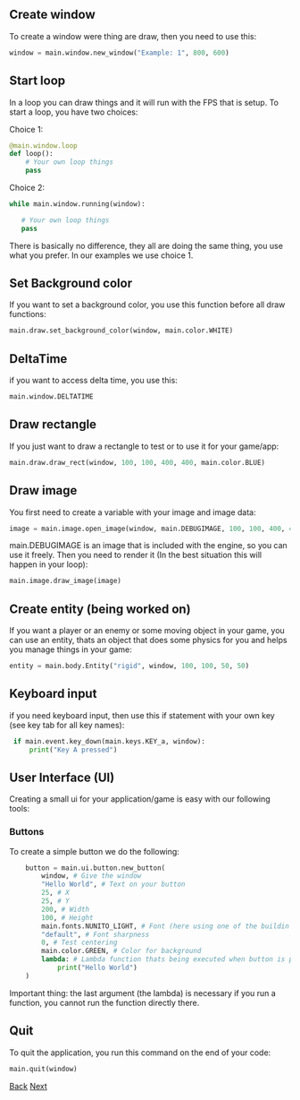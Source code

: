 ## Create window
To create a window were thing are draw, then you need to use this:
```python
window = main.window.new_window("Example: 1", 800, 600)
```

## Start loop
In a loop you can draw things and it will run with the FPS that is setup. To start a loop, you have two choices:

Choice 1:
```python
@main.window.loop
def loop():
    # Your own loop things
    pass
```

Choice 2:
```python
while main.window.running(window):

   # Your own loop things
   pass

```
There is basically no difference, they all are doing the same thing, you use what you prefer. In our examples we use choice 1.

## Set Background color
If you want to set a background color, you use this function before all draw functions:
```python
main.draw.set_background_color(window, main.color.WHITE)
```

## DeltaTime
if you want to access delta time, you use this:
```python
main.window.DELTATIME
```

## Draw rectangle
If you just want to draw a rectangle to test or to use it for your game/app:
```python
main.draw.draw_rect(window, 100, 100, 400, 400, main.color.BLUE)
```

## Draw image
You first need to create a variable with your image and image data:
```python
image = main.image.open_image(window, main.DEBUGIMAGE, 100, 100, 400, 400)
```
main.DEBUGIMAGE is an image that is included with the engine, so you can use it freely.
Then you need to render it (In the best situation this will happen in your loop):
```python
main.image.draw_image(image)
```

## Create entity (being worked on)
If you want a player or an enemy or some moving object in your game, you can use an entity, thats an object that does some physics for you
and helps you manage things in your game:
```python
entity = main.body.Entity("rigid", window, 100, 100, 50, 50)
```

## Keyboard input
if you need keyboard input, then use this if statement with your own key (see key tab for all key names):
```python
 if main.event.key_down(main.keys.KEY_a, window):
     print("Key A pressed")
```

## User Interface (UI)
Creating a small ui for your application/game is easy with our following tools:
### Buttons
To create a simple button we do the following:
```python
    button = main.ui.button.new_button(
        window, # Give the window
        "Hello World", # Text on your button
        25, # X
        25, # Y
        200, # Width
        100, # Height
        main.fonts.NUNITO_LIGHT, # Font (here using one of the buildin fonts)
        "default", # Font sharpness
        0, # Test centering
        main.color.GREEN, # Color for background
        lambda: # Lambda function thats being executed when button is pressed
            print("Hello World")
    )
```
Important thing: the last argument (the lambda) is necessary if you run a function, you cannot run 
the function directly there.

## Quit
To quit the application, you run this command on the end of your code:
```python
main.quit(window)
```
[Back](wiki.md)
[Next](color_api.md)